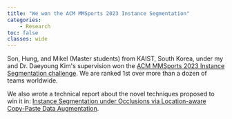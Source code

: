 ```yaml
---
title: "We won the ACM MMSports 2023 Instance Segmentation"
categories: 
    - Research
toc: false
classes: wide
---
```


Son, Hung, and Mikel (Master students) from KAIST, South Korea, under my and Dr. Daeyoung Kim's supervision won the [ACM MMSports 2023 Instance Segmentation challenge](http://mmsports.multimedia-computing.de/mmsports2023/challenge.html).
We are ranked 1st over more than a dozen of teams worldwide.

We also wrote a technical report about the novel techniques proposed to win it in: [Instance Segmentation under Occlusions via Location-aware Copy-Paste Data
Augmentation](https://github.com/giangnguyen2412/giangnguyen2412.github.io/blob/master/assets/location_aware_copy_paste_augmentation.pdf).
